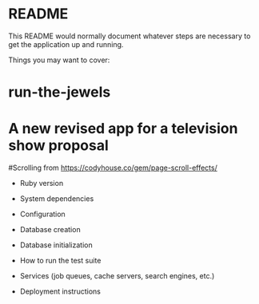 # README

This README would normally document whatever steps are necessary to get the
application up and running.

Things you may want to cover:

# run-the-jewels

# A new revised app for a television show proposal

#Scrolling from https://codyhouse.co/gem/page-scroll-effects/

* Ruby version

* System dependencies

* Configuration

* Database creation

* Database initialization

* How to run the test suite

* Services (job queues, cache servers, search engines, etc.)

* Deployment instructions

